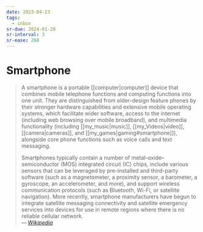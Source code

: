 ```yaml
---
date: 2023-04-23
tags:
  - inbox
sr-due: 2024-01-28
sr-interval: 3
sr-ease: 268
---
```


# Smartphone

> A smartphone is a portable [[computer|computer]] device that combines mobile
> telephone functions and computing functions into one unit. They are
> distinguished from older-design feature phones by their stronger hardware
> capabilities and extensive mobile operating systems, which facilitate wider
> software, access to the internet (including web browsing over mobile
> broadband), and multimedia functionality (including [[my_music|music]],
> [[my_Videos|video]], [[camera|cameras]], and [[my_games|gaming#smartphone]]),
> alongside core phone functions such as voice calls and text messaging.
>
> Smartphones typically contain a number of metal–oxide–semiconductor (MOS)
> integrated circuit (IC) chips, include various sensors that can be leveraged
> by pre-installed and third-party software (such as a magnetometer, a proximity
> sensor, a barometer, a gyroscope, an accelerometer, and more), and support
> wireless communication protocols (such as Bluetooth, Wi-Fi, or satellite
> navigation). More recently, smartphone manufacturers have begun to integrate
> satellite messaging connectivity and satellite emergency services into devices
> for use in remote regions where there is no reliable cellular network.\
> — <cite>[Wikipedia](https://en.wikipedia.org/wiki/Smartphone)</cite>

